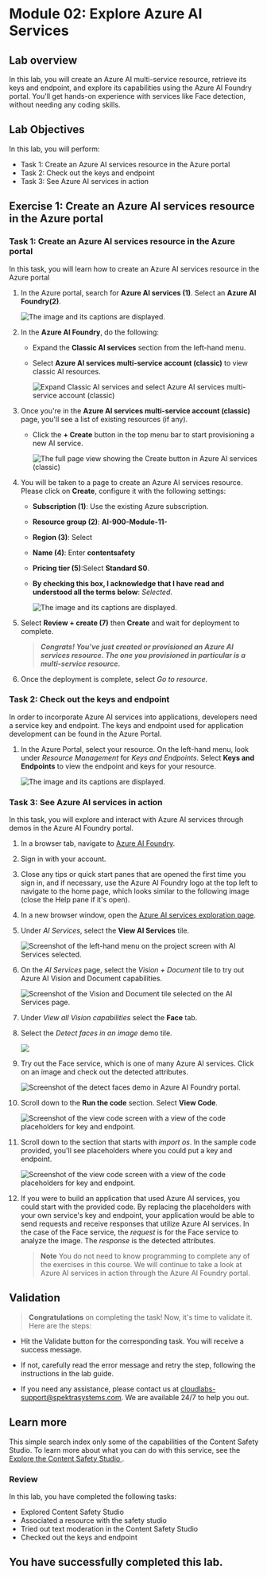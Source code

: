 # Module 02: Explore Azure AI Services

## Lab overview

In this lab, you will create an Azure AI multi-service resource, retrieve its keys and endpoint, and explore its capabilities using the Azure AI Foundry portal. You'll get hands-on experience with services like Face detection, without needing any coding skills.

## Lab Objectives

In this lab, you will perform:

- Task 1: Create an Azure AI services resource in the Azure portal
- Task 2: Check out the keys and endpoint
- Task 3: See Azure AI services in action

## Exercise 1: Create an Azure AI services resource in the Azure portal

### Task 1: Create an Azure AI services resource in the Azure portal

In this task, you will learn how to create an Azure AI services resource in the Azure portal

1. In the Azure portal, search for **Azure AI services (1)**. Select an **Azure AI Foundry(2)**.

    ![The image and its captions are displayed.](./media/upd-1.png)

1. In the **Azure AI Foundry**, do the following:

    - Expand the **Classic AI services** section from the left-hand menu.  
    - Select **Azure AI services multi-service account (classic)** to view classic AI resources.

        ![Expand Classic AI services and select Azure AI services multi-service account (classic)](./media/upd-2.png)
 
1. Once you're in the **Azure AI services multi-service account (classic)** page, you'll see a list of existing resources (if any).

    - Click the **+ Create** button in the top menu bar to start provisioning a new AI service.

        ![The full page view showing the Create button in Azure AI services (classic)](./media/upd-3.1.png)
1. You will be taken to a page to create an Azure AI services resource. Please click on **Create**, configure it with the following settings:
   
    - **Subscription (1)**: Use the existing Azure subscription.
    - **Resource group (2)**: **AI-900-Module-11-<inject key="DeploymentID" enableCopy="false" />**
    - **Region (3)**: Select **<inject key="location" enableCopy="false"/>**
    - **Name (4)**: Enter **contentsafety<inject key="DeploymentID" enableCopy="false"/>**
    - **Pricing tier (5)**:Select **Standard S0**.
    - **By checking this box, I acknowledge that I have read and understood all the terms below**: *Selected*.

      ![The image and its captions are displayed.](./media/lab2-1.png)

1. Select **Review + create (7)** then **Create** and wait for deployment to complete.

   >***Congrats! You've just created or provisioned an Azure AI services resource. The one you provisioned in particular is a multi-service resource.***

1. Once the deployment is complete, select *Go to resource*. 

### Task 2: Check out the keys and endpoint

In order to incorporate Azure AI services into applications, developers need a service key and endpoint. The keys and endpoint used for application development can be found in the Azure Portal. 

1. In the Azure Portal, select your resource. On the left-hand menu, look under *Resource Management* for *Keys and Endpoints*. Select **Keys and Endpoints** to view the endpoint and keys for your resource. 

   ![The image and its captions are displayed.](./media/lab2-2.png)
  
### Task 3: See Azure AI services in action

In this task, you will explore and interact with Azure AI services through demos in the Azure AI Foundry portal.

1. In a browser tab, navigate to [Azure AI Foundry](https://ai.azure.com?azure-portal=true).

1. Sign in with your account.

1. Close any tips or quick start panes that are opened the first time you sign in, and if necessary, use the Azure AI Foundry logo at the top left to navigate to the home page, which looks similar to the following image (close the Help pane if it's open).

1. In a new browser window, open the [Azure AI services exploration page](https://ai.azure.com/explore/aiservices).

1. Under *AI Services*, select the **View AI Services** tile.
 
    ![Screenshot of the left-hand menu on the project screen with AI Services selected.](./media/view-ai-foundry-outside-project.png)  

1. On the *AI Services* page, select the *Vision + Document* tile to try out Azure AI Vision and Document capabilities.

    ![Screenshot of the Vision and Document tile selected on the AI Services page.](./media/upd-3.2.png)

1. Under *View all Vision capabilities* select the **Face** tab. 

1. Select the *Detect faces in an image* demo tile. 

   ![](./media/face.png)

1. Try out the Face service, which is one of many Azure AI services. Click on an image and check out the detected attributes. 

    ![Screenshot of the detect faces demo in Azure AI Foundry portal.](./media/detect-faces-demo.png)

1. Scroll down to the **Run the code** section. Select **View Code**. 

    ![Screenshot of the view code screen with a view of the code placeholders for key and endpoint.](./media/view-code-example.png) 

1. Scroll down to the section that starts with *import os*. In the sample code provided, you'll see placeholders where you could put a key and endpoint.

   ![Screenshot of the view code screen with a view of the code placeholders for key and endpoint.](./media/view-code-example1.png)

1. If you were to build an application that used Azure AI services, you could start with the provided code. By replacing the placeholders with your own service's key and endpoint, your application would be able to send requests and receive responses that utilize Azure AI services. In the case of the Face service, the *request* is for the Face service to analyze the image. The *response* is the detected attributes. 

    >**Note**
    >You do not need to know programming to complete any of the exercises in this course. We will continue to take a look at Azure AI services in action through the Azure AI Foundry portal.  

## Validation

> **Congratulations** on completing the task! Now, it's time to validate it. Here are the steps:
 
- Hit the Validate button for the corresponding task. You will receive a success message. 
- If not, carefully read the error message and retry the step, following the instructions in the lab guide.
- If you need any assistance, please contact us at cloudlabs-support@spektrasystems.com. We are available 24/7 to help you out.

  <validation step="5371378e-8511-44ed-9037-3a000338132f" />

## Learn more

This simple search index only some of the capabilities of the Content Safety Studio. To learn more about what you can do with this service, see the [ Explore the Content Safety Studio ](https://learn.microsoft.com/en-us/azure/ai-services/content-safety/overview).

### Review
In this lab, you have completed the following tasks:
- Explored Content Safety Studio
- Associated a resource with the safety studio
- Tried out text moderation in the Content Safety Studio
- Checked out the keys and endpoint

## You have successfully completed this lab.
